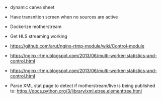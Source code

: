 - dynamic canva sheet
- Have transnition screen when no sources are active 
- Dockerize motherstream
- Get HLS streaming working
- https://github.com/arut/nginx-rtmp-module/wiki/Control-module
- https://nginx-rtmp.blogspot.com/2013/06/multi-worker-statistics-and-control.html
- https://nginx-rtmp.blogspot.com/2013/06/multi-worker-statistics-and-control.html

- Parse XML stat page to detect if motherstream/live is being published to: https://docs.python.org/3/library/xml.etree.elementtree.html